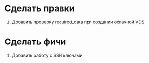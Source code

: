 # Сделать правки
1. Добавить проверку required_data при создании облачной VDS

# Сделать фичи
1. Добавить работу с SSH ключами

